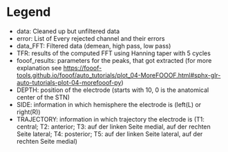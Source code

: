 # Legend

* data: Cleaned up but unfiltered data
* error: List of Every rejected channel and their errors
* data_FFT: Filtered data (demean, high pass, low pass)
* TFR: results of the computed FFT using Hanning taper with 5 cycles
* fooof_results: parameters for the peaks, that got extracted (for more explanation see https://fooof-tools.github.io/fooof/auto_tutorials/plot_04-MoreFOOOF.html#sphx-glr-auto-tutorials-plot-04-morefooof-py)
* DEPTH: position of the electrode (starts with 10, 0 is the anatomical center of the STN)
* SIDE: information in which hemisphere the electrode is (left(L) or right(R))
* TRAJECTORY: information in which trajectory the electrode is (T1: central; T2: anterior; T3: auf der linken Seite medial, auf der rechten Seite lateral; T4: posterior; T5: auf der linken Seite lateral, auf der rechten Seite medial)